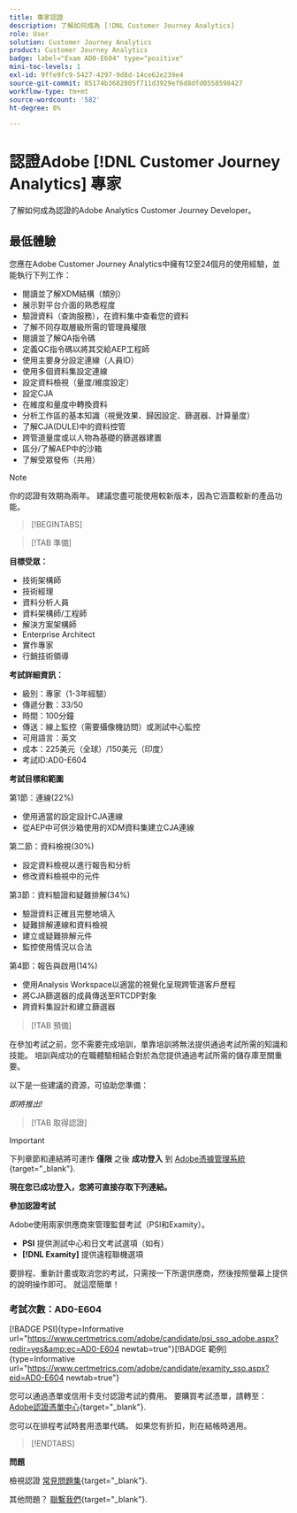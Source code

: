 ```yaml
---
title: 專家認證
description: 了解如何成為 [!DNL Customer Journey Analytics]
role: User
solution: Customer Journey Analytics
product: Customer Journey Analytics
badge: label="Exam AD0-E604" type="positive"
mini-toc-levels: 1
exl-id: 9ffe9fc9-5427-4297-9d8d-14ce62e239e4
source-git-commit: 85174b3682805f711d3929ef6d8dfd0558598427
workflow-type: tm+mt
source-wordcount: '582'
ht-degree: 0%

---
```


# 認證Adobe [!DNL Customer Journey Analytics] 專家

了解如何成為認證的Adobe Analytics Customer Journey Developer。

## 最低體驗

您應在Adobe Customer Journey Analytics中擁有12至24個月的使用經驗，並能執行下列工作：

* 閱讀並了解XDM結構（類別）
* 展示對平台介面的熟悉程度
* 驗證資料（查詢服務），在資料集中查看您的資料
* 了解不同存取層級所需的管理員權限
* 閱讀並了解QA指令碼
* 定義QC指令碼以將其交給AEP工程師
* 使用主要身分設定連線（人員ID）
* 使用多個資料集設定連線
* 設定資料檢視（量度/維度設定）
* 設定CJA
* 在維度和量度中轉換資料
* 分析工作區的基本知識（視覺效果、歸因設定、篩選器、計算量度）
* 了解CJA(DULE)中的資料控管
* 跨管道量度或以人物為基礎的篩選器建置
* 區分/了解AEP中的沙箱
* 了解受眾發佈（共用）

>[!NOTE]
>
>你的認證有效期為兩年。 建議您盡可能使用較新版本，因為它涵蓋較新的產品功能。

>[!BEGINTABS]

>[!TAB 準備]

**目標受眾：**

* 技術架構師
* 技術經理
* 資料分析人員
* 資料架構師/工程師
* 解決方案架構師
* Enterprise Architect
* 實作專家
* 行銷技術領導

**考試詳細資訊：**

* 級別：專家（1-3年經驗）
* 傳遞分數：33/50
* 時間：100分鐘
* 傳送：線上監控（需要攝像機訪問）或測試中心監控
* 可用語言：英文
* 成本：225美元（全球）/150美元（印度）
* 考試ID:AD0-E604

**考試目標和範圍**

第1節：連線(22%)

* 使用適當的設定設計CJA連線
* 從AEP中可供沙箱使用的XDM資料集建立CJA連線

第二節：資料檢視(30%)

* 設定資料檢視以進行報告和分析
* 修改資料檢視中的元件

第3節：資料驗證和疑難排解(34%)

* 驗證資料正確且完整地填入
* 疑難排解連線和資料檢視
* 建立或疑難排解元件
* 監控使用情況以合法

第4節：報告與啟用(14%)

* 使用Analysis Workspace以適當的視覺化呈現跨管道客戶歷程
* 將CJA篩選器的成員傳送至RTCDP對象
* 跨資料集設計和建立篩選器

>[!TAB 預備]

在參加考試之前，您不需要完成培訓，單靠培訓將無法提供通過考試所需的知識和技能。 培訓與成功的在職體驗相結合對於為您提供通過考試所需的儲存庫至關重要。

以下是一些建議的資源，可協助您準備：

_即將推出!_

>[!TAB 取得認證]

>[!IMPORTANT]
>
>下列章節和連結將可運作 **僅限**  之後 **成功登入** 到 [Adobe憑據管理系統](http://www.certmetrics.com/adobe){target="_blank"}.


**現在您已成功登入，您將可直接存取下列連結。**

**參加認證考試**

Adobe使用兩家供應商來管理監督考試（PSI和Examity）。

* **PSI** 提供測試中心和日文考試選項（如有）
* **[!DNL Examity]** 提供遠程聯機選項

要排程、重新計畫或取消您的考試，只需按一下所選供應商，然後按照螢幕上提供的說明操作即可。 就這麼簡單！

### 考試次數：AD0-E604

[!BADGE PSI]{type=Informative url="https://www.certmetrics.com/adobe/candidate/psi_sso_adobe.aspx?redir=yes&amp;ec=AD0-E604 newtab=true"}[!BADGE 範例]{type=Informative url="https://www.certmetrics.com/adobe/candidate/examity_sso.aspx?eid=AD0-E604 newtab=true"}

您可以通過憑單或信用卡支付認證考試的費用。 要購買考試憑單，請轉至： [Adobe認證憑單中心](https://market.xvoucher.com/adobe/global){target="_blank"}.

您可以在排程考試時套用憑單代碼。 如果您有折扣，則在結帳時適用。

>[!ENDTABS]

**問題**

檢視認證 [常見問題集](https://experienceleague.adobe.com/docs/certification/certification/faq.html?lang=en){target="_blank"}.

其他問題？ [聯繫我們](mailto:certif@adobe.com){target="_blank"}.
